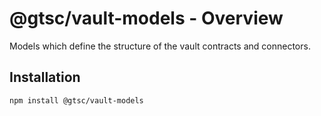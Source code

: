 # @gtsc/vault-models - Overview

Models which define the structure of the vault contracts and connectors.

## Installation

```shell
npm install @gtsc/vault-models
```
